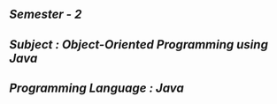 <i><h2>Semester - 2</h2>
<h2>Subject : Object-Oriented Programming using Java</h2>
<h2>Programming Language : Java</h2></i>
